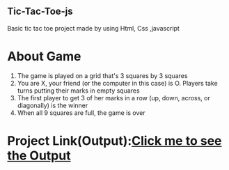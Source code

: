 <!DOCTYPE html>
<html>
<body>
<h2>Tic-Tac-Toe-js</h2>
<p>Basic tic tac toe project made by using Html, Css ,javascript</p>
<h1>About Game</h1>
 <ol>
    <li>The game is played on a grid that's 3 squares by 3 squares</li>
    <li>You are X, your friend (or the computer in this case) is O. Players take turns putting their marks in empty squares</li>
    <li>The first player to get 3 of her marks in a row (up, down, across, or diagonally) is the winner</li>
     <li>When all 9 squares are full, the game is over</li>
 </ol>
 <h1>Project Link(Output):<a href="https://boring-turing-5cb887.netlify.app/">Click me to see the Output</a></h1>
 <img src="tictac.gif>
</body>
</html>

 